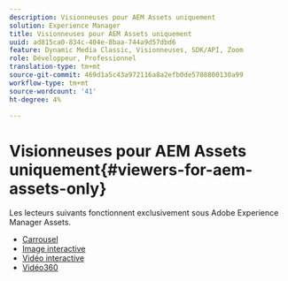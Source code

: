 ```yaml
---
description: Visionneuses pour AEM Assets uniquement
solution: Experience Manager
title: Visionneuses pour AEM Assets uniquement
uuid: ad815ca0-834c-404e-8baa-744a9d57dbd6
feature: Dynamic Media Classic, Visionneuses, SDK/API, Zoom
role: Développeur, Professionnel
translation-type: tm+mt
source-git-commit: 469d1a5c43a972116a8a2efb0de5708800130a99
workflow-type: tm+mt
source-wordcount: '41'
ht-degree: 4%

---
```



# Visionneuses pour AEM Assets uniquement{#viewers-for-aem-assets-only}

Les lecteurs suivants fonctionnent exclusivement sous Adobe Experience Manager Assets.

* [Carrousel](c-html5-aem-carousel/c-html5-aem-carousel.md)
* [Image interactive](c-html5-aem-interactive-images/c-html5-aem-interactive-images.md)
* [Vidéo interactive](c-html5-aem-int-video/c-html5-aem-int-video.md)
* [Vidéo360](c-html5-aem-video360/c-html5-aem-video360.md)
